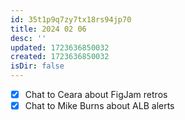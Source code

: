 ```yaml
---
id: 35t1p9q7zy7tx18rs94jp70
title: 2024 02 06
desc: ''
updated: 1723636850032
created: 1723636850032
isDir: false
---
```

- [x] Chat to Ceara about FigJam retros
- [x] Chat to Mike Burns about ALB alerts
